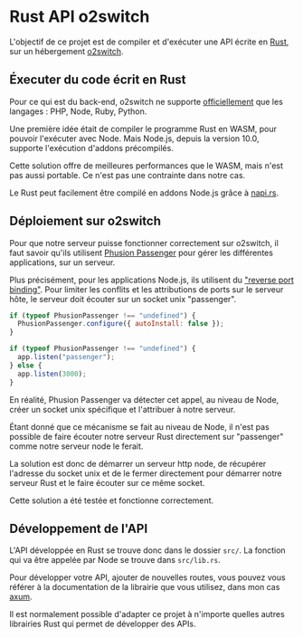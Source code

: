 # Rust API o2switch

L'objectif de ce projet est de compiler et d'exécuter une API écrite en [Rust](https://www.rust-lang.org/), sur un hébergement [o2switch](https://www.o2switch.fr/).

## Éxecuter du code écrit en Rust

Pour ce qui est du back-end, o2switch ne supporte [officiellement](https://faq.o2switch.fr/faq/quels-sont-langages-supportes-php-node-ruby-python) que les langages : PHP, Node, Ruby, Python.

Une première idée était de compiler le programme Rust en WASM, pour pouvoir l'exécuter avec Node.
Mais Node.js, depuis la version 10.0, supporte l'exécution d'addons précompilés.

Cette solution offre de meilleures performances que le WASM, mais n'est pas aussi portable.
Ce n'est pas une contrainte dans notre cas.

Le Rust peut facilement être compilé en addons Node.js grâce à [napi.rs](https://napi.rs/).

## Déploiement sur o2switch

Pour que notre serveur puisse fonctionner correctement sur o2switch, il faut savoir qu'ils utilisent [Phusion Passenger](https://www.phusionpassenger.com/) pour gérer les différentes applications, sur un serveur.

Plus précisément, pour les applications Node.js, ils utilisent du ["reverse port binding"](https://www.phusionpassenger.com/library/indepth/nodejs/reverse_port_binding.html#).
Pour limiter les conflits et les attributions de ports sur le serveur hôte, le serveur doit écouter sur un socket unix "passenger".

```js
if (typeof PhusionPassenger !== "undefined") {
  PhusionPassenger.configure({ autoInstall: false });
}

if (typeof PhusionPassenger !== "undefined") {
  app.listen("passenger");
} else {
  app.listen(3000);
}
```

En réalité, Phusion Passenger va détecter cet appel, au niveau de Node, créer un socket unix spécifique et l'attribuer à notre serveur.

Étant donné que ce mécanisme se fait au niveau de Node, il n'est pas possible de faire écouter notre serveur Rust directement sur "passenger" comme notre serveur node le ferait.

La solution est donc de démarrer un serveur http node, de récupérer l'adresse du socket unix et de le fermer directement pour démarrer notre serveur Rust et le faire écouter sur ce même socket.

Cette solution a été testée et fonctionne correctement.

## Développement de l'API

L'API développée en Rust se trouve donc dans le dossier `src/`.
La fonction qui va être appelée par Node se trouve dans `src/lib.rs`.

Pour développer votre API, ajouter de nouvelles routes, vous pouvez vous référer à la documentation de la librairie que vous utilisez, dans mon cas [axum](https://docs.rs/axum/latest/axum/).

Il est normalement possible d'adapter ce projet à n'importe quelles autres librairies Rust qui permet de développer des APIs.
